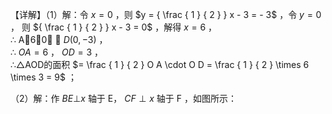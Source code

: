 【详解】（1）解：令 $x = 0$ ，则 $y = { \frac { 1 } { 2 } } x - 3 = - 3$ ，令 $y = 0$ ， 则 ${ \frac { 1 } { 2 } } x - 3 = 0$ ，解得 $x = 6$ ，  
∴ A6，0 ， $D \left( 0 , - 3 \right)$ ，  
∴ $O A = 6$ ， $O D = 3$ ，  
∴△AOD的面积 $= \frac { 1 } { 2 } O A \cdot O D = \frac { 1 } { 2 } \times 6 \times 3 = 9$ ；

（2）解：作 $B E \bot x$ 轴于 E， $C F \perp x$ 轴于 $\mathrm { F }$ ，如图所示：
